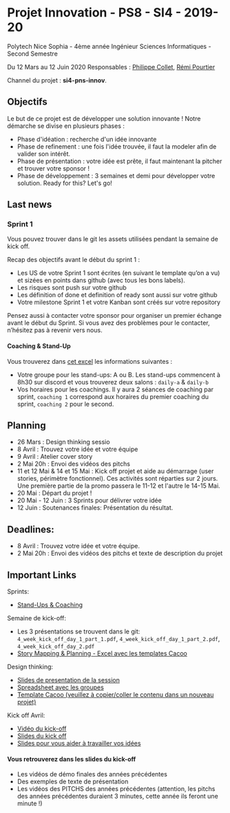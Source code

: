 # Projet Innovation - PS8 - SI4 - 2019-20

Polytech Nice Sophia - 4ème année Ingénieur Sciences Informatiques - Second Semestre 

Du 12 Mars au 12 Juin 2020
Responsables : [Philippe Collet](mailto:Philippe.Collet@univ-cotedazur.fr), [Rémi Pourtier](mailto:remi.pourtier@gmail.com)

Channel du projet : **si4-pns-innov**.

## Objectifs

Le but de ce projet est de développer une solution innovante ! Notre démarche se divise en plusieurs phases :
- Phase d'idéation : recherche d'un idée innovante
- Phase de refinement : une fois l'idée trouvée, il faut la modeler afin de valider son intérêt.
- Phase de présentation : votre idée est prête, il faut maintenant la pitcher et trouver votre sponsor !
- Phase de développement : 3 semaines et demi pour développer votre solution.
Ready for this? Let's go!

## Last news

### Sprint 1

Vous pouvez trouver dans le git les assets utilisées pendant la semaine de kick off.

Recap des objectifs avant le début du sprint 1 :
- Les US de votre Sprint 1 sont écrites (en suivant le template qu’on a vu) et sizées en points dans github (avec tous les bons labels).
- Les risques sont push sur votre github
- Les définition of done et definition of ready sont aussi sur votre github
- Votre milestone Sprint 1 et votre Kanban sont créés sur votre repository

Pensez aussi à contacter votre sponsor pour organiser un premier échange avant le début du Sprint. Si vous avez des problèmes pour le contacter, n’hésitez pas à revenir vers nous.

#### Coaching & Stand-Up

Vous trouverez dans [cet excel](https://docs.google.com/spreadsheets/d/1mtOcYzvov8JCgdYVRQlcbJMVEZzWbkwzKolCiRbzWQk/edit?usp=sharing) les informations suivantes :
- Votre groupe pour les stand-ups: A ou B. Les stand-ups commencent à 8h30 sur discord et vous trouverez deux salons : `daily-a` & `daily-b`
- Vos horaires pour les coachings. Il y aura 2 séances de coaching par sprint, `coaching 1` correspond aux horaires du premier coaching du sprint, `coaching 2` pour le second.

## Planning

- 26 Mars : Design thinking sessio
- 8 Avril : Trouvez votre idée et votre équipe 
- 9 Avril : Atelier cover story 
- 2 Mai 20h : Envoi des vidéos des pitchs 
- 11 et 12 Mai & 14 et 15 Mai : Kick off projet et aide au démarrage (user stories, périmètre fonctionnel). Ces activités sont réparties sur 2 jours. Une première partie de la promo passera le 11-12 et l'autre le 14-15 Mai.
- 20 Mai : Départ du projet !
- 20 Mai - 12 Juin : 3 Sprints pour délivrer votre idée
- 12 Juin : Soutenances finales: Présentation du résultat.

## Deadlines:
- 8 Avril : Trouvez votre idée et votre équipe.
- 2 Mai 20h : Envoi des vidéos des pitchs et texte de description du projet

## Important Links

Sprints:
- [Stand-Ups & Coaching](https://docs.google.com/spreadsheets/d/1mtOcYzvov8JCgdYVRQlcbJMVEZzWbkwzKolCiRbzWQk/edit?usp=sharing)

Semaine de kick-off:
- Les 3 présentations se trouvent dans le git: `4_week_kick_off_day_1_part_1.pdf`,  `4_week_kick_off_day_1_part_2.pdf`,  `4_week_kick_off_day_2.pdf`
- [Story Mapping & Planning - Excel avec les templates Cacoo](https://docs.google.com/spreadsheets/d/1HRfl5a8cp-NDD28DY4r6KEeda2KTetZUKRdoidIvuQM/edit?usp=sharing)

Design thinking:
- [Slides de presentation de la session](https://drive.google.com/file/d/1jZ7I44SQjWNxhmn-Bza2DPicDtlx6OBL/view?usp=sharing)
- [Spreadsheet avec les groupes](https://docs.google.com/spreadsheets/d/1QzqVFrKQn00JAwtF0OJ3xjNNLoyHbiJweeTTcaqxgGw/edit?usp=sharing)
- [Template Cacoo (veuillez à copier/coller le contenu dans un nouveau projet)](https://cacoo.com/diagrams/oNj5Bz0UQLbA9C0E/B0750)
  
Kick off Avril:
- [Vidéo du kick-off](https://drive.google.com/file/d/1LmoSIkhlay_ktFNQskvP7VYCWyOl2uxP/view?usp=sharing)
- [Slides du kick off](https://github.com/NablaT/2019-2020-pns-innov/blob/master/1_kick_off-1920.pdf)
- [Slides pour vous aider à travailler vos idées](https://drive.google.com/file/d/1TsrbZf7Mp-Ul25I3HE-90SIa1ax7Beod/view?usp=sharing)

#### Vous retrouverez dans les slides du kick-off
- Les vidéos de démo finales des années précédentes
- Des exemples de texte de présentation 
- Les vidéos des PITCHS des années précédentes (attention, les pitchs des années précédentes duraient 3 minutes, cette année ils feront une minute !)
